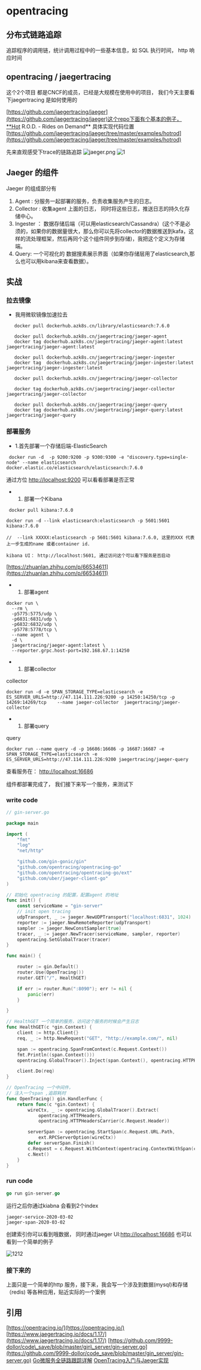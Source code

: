 

# opentracing

## 分布式链路追踪

追踪程序的调用链，统计调用过程中的一些基本信息，如 SQL 执行时间， http 响应时间

## opentracing  / jaegertracing

这个2个项目 都是CNCF的成员，已经是大规模在使用中的项目， 我们今天主要看下jaegertracing 是如何使用的

[https://github.com/jaegertracing/jaeger](https://github.com/jaegertracing/jaeger)这个repo下面有个基本的例子，**Hot R.O.D. - Rides on Demand** 具体实现代码位置 [https://github.com/jaegertracing/jaeger/tree/master/examples/hotrod](https://github.com/jaegertracing/jaeger/tree/master/examples/hotrod)

先来直观感受下trace的链路追踪 ![jaeger.png](https://lin19999.oss-cn-beijing.aliyuncs.com/jaeger.png) ![1](https://lin19999.oss-cn-beijing.aliyuncs.com/jaeger1.png)

## Jaeger 的组件

Jaeger 的组成部分有

1. Agent : 分服务一起部署的服务，负责收集服务产生的日志。
2. Collector : 收集agent 上面的日志，  同时将这些日志，推送日志的持久化存储中心。
3. Ingester ： 数据存储后端（可以用elasticsearch/Cassandra）\(这个不是必须的，如果你的数据量很大，那么你可以先将collector的数据推送到kafa，这样的流处理框架，然后再同个这个组件同步到存储\)，我把这个定义为存储端。
4. Query: 一个可视化的 数据搜素展示界面（如果你存储层用了elasticsearch,那么也可以用kibana来查看数据）。

## 实战

### 拉去镜像

* 我用微软镜像加速拉去

```text
   docker pull dockerhub.azk8s.cn/library/elasticsearch:7.6.0

   docker pull dockerhub.azk8s.cn/jaegertracing/jaeger-agent
   docker tag dockerhub.azk8s.cn/jaegertracing/jaeger-agent:latest jaegertracing/jaeger-agent:latest

   docker pull dockerhub.azk8s.cn/jaegertracing/jaeger-ingester
   docker tag  dockerhub.azk8s.cn/jaegertracing/jaeger-ingester:latest  jaegertracing/jaeger-ingester:latest

   docker pull dockerhub.azk8s.cn/jaegertracing/jaeger-collector

   docker tag dockerhub.azk8s.cn/jaegertracing/jaeger-collector  jaegertracing/jaeger-collector 

   docker pull dockerhub.azk8s.cn/jaegertracing/jaeger-query
   docker tag dockerhub.azk8s.cn/jaegertracing/jaeger-query:latest jaegertracing/jaeger-query
```

### 部署服务

* 1.首先部署一个存储后端-ElasticSearch

```text
 docker run -d  -p 9200:9200 -p 9300:9300 -e "discovery.type=single-node" --name elasticsearch  docker.elastic.co/elasticsearch/elasticsearch:7.6.0
```

通过方位 [http://localhost:9200](http://localhost:9200) 可以看看部署是否正常

* 1. 部署一个Kibana

```text
 docker pull kibana:7.6.0

docker run -d --link elasticsearch:elasticsearch -p 5601:5601 kibana:7.6.0

//  --link XXXXX:elasticsearch -p 5601:5601 kibana:7.6.0, 这里的XXX 代表上一步生成的name 或者container id.

kibana UI： http://localhost:5601, 通过访问这个可以看下服务是否启动
```

[https://zhuanlan.zhihu.com/p/66534611](https://zhuanlan.zhihu.com/p/66534611)

* 1. 部署agent 

```text
docker run \
  --rm \
  -p5775:5775/udp \
  -p6831:6831/udp \
  -p6832:6832/udp \
  -p5778:5778/tcp \
  --name agent \
  -d \
  jaegertracing/jaeger-agent:latest \
  --reporter.grpc.host-port=192.168.67.1:14250
```

* 1. 部署collector

collector

```text
docker run -d -e SPAN_STORAGE_TYPE=elasticsearch -e ES_SERVER_URLS=http://47.114.111.226:9200 -p 14250:14250/tcp -p 14269:14269/tcp    --name jaeger-collector  jaegertracing/jaeger-collector
```

* 1. 部署query

query

```text
docker run --name query -d -p 16686:16686 -p 16687:16687 -e SPAN_STORAGE_TYPE=elasticsearch -e ES_SERVER_URLS=http://47.114.111.226:9200 jaegertracing/jaeger-query
```

查看服务在： [http://localhost:16686](http://localhost:16686)

组件都部署完成了， 我们接下来写一个服务，来测试下

### write code

```go
// gin-server.go

package main

import (
    "fmt"
    "log"
    "net/http"

    "github.com/gin-gonic/gin"
    "github.com/opentracing/opentracing-go"
    "github.com/opentracing/opentracing-go/ext"
    "github.com/uber/jaeger-client-go"
)

// 初始化 opentracing 的配置，配置agent 的地址
func init() {
    const serviceName = "gin-server"
    // init open tracing
    udpTransport, _ := jaeger.NewUDPTransport("localhost:6831", 1024)
    reporter := jaeger.NewRemoteReporter(udpTransport)
    sampler := jaeger.NewConstSampler(true)
    tracer, _ := jaeger.NewTracer(serviceName, sampler, reporter)
    opentracing.SetGlobalTracer(tracer)
}

func main() {

    router := gin.Default()
    router.Use(OpenTracing())
    router.GET("/", HealthGET)

    if err := router.Run(":8090"); err != nil {
        panic(err)
    }

}

// HealthGET 一个简单的服务，访问这个服务的时候会产生日志
func HealthGET(c *gin.Context) {
    client := http.Client{}
    req, _ := http.NewRequest("GET", "http://example.com/", nil)

    span := opentracing.SpanFromContext(c.Request.Context())
    fmt.Println((span.Context()))
    opentracing.GlobalTracer().Inject(span.Context(), opentracing.HTTPHeaders, opentracing.HTTPHeadersCarrier(req.Header))

    client.Do(req)
}

// OpenTracing 一个中间件，
// 注入一个span ,追踪耗时
func OpenTracing() gin.HandlerFunc {
    return func(c *gin.Context) {
        wireCtx, _ := opentracing.GlobalTracer().Extract(
            opentracing.HTTPHeaders,
            opentracing.HTTPHeadersCarrier(c.Request.Header))

        serverSpan := opentracing.StartSpan(c.Request.URL.Path,
            ext.RPCServerOption(wireCtx))
        defer serverSpan.Finish()
        c.Request = c.Request.WithContext(opentracing.ContextWithSpan(c.Request.Context(), serverSpan))
        c.Next()
    }
}
```

### run code

```go
go run gin-server.go
```

运行之后你通过kiabna 会看到2个index

```text
jaeger-service-2020-03-02
jaeger-span-2020-03-02
```

创建索引你可以看到哦数据， 同时通过jaeger UI:[http://localhost:16686](http://localhost:16686) 也可以看到一个简单的例子

![1212](https://lin19999.oss-cn-beijing.aliyuncs.com/jaaa.png)

### 接下来的

上面只是一个简单的http 服务，接下来，我会写一个涉及到数据\(mysql\)和存储（redis\) 等各种应用，贴近实际的一个案例

## 引用

[https://opentracing.io/](https://opentracing.io/) [https://www.jaegertracing.io/docs/1.17/](https://www.jaegertracing.io/docs/1.17/) [https://github.com/9999-dollor/code\_save/blob/master/gin\_server/gin-server.go](https://github.com/9999-dollor/code_save/blob/master/gin_server/gin-server.go) [Go微服务全链路跟踪详解](https://zhuanlan.zhihu.com/p/79419529) [OpenTracing入门与Jaeger实现](https://zhuanlan.zhihu.com/p/34318538)

